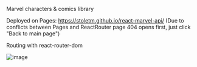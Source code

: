 Marvel characters & comics library

Deployed on Pages: https://stoletm.github.io/react-marvel-api/ 
(Due to conflicts between Pages and ReactRouter page 404 opens first, just click "Back to main page")

Routing with react-router-dom

![image](https://user-images.githubusercontent.com/110997274/217166110-f52afa80-5b47-4a21-bc1d-40029be0bf96.png)
